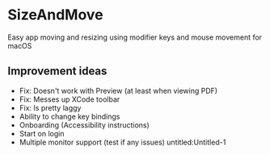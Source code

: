# SizeAndMove
Easy app moving and resizing using modifier keys and mouse movement for macOS

## Improvement ideas
- Fix: Doesn't work with Preview (at least when viewing PDF)
- Fix: Messes up XCode toolbar
- Fix: Is pretty laggy
- Ability to change key bindings
- Onboarding (Accessibility instructions)
- Start on login
- Multiple monitor support (test if any issues)
untitled:Untitled-1
